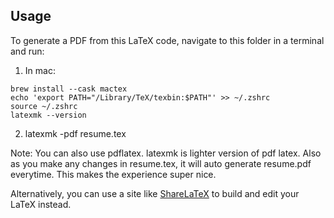 ## Usage
To generate a PDF from this LaTeX code, navigate to this folder in a terminal and run:

1. In mac:
```
brew install --cask mactex
echo 'export PATH="/Library/TeX/texbin:$PATH"' >> ~/.zshrc
source ~/.zshrc
latexmk --version
```

2. latexmk -pdf resume.tex

Note: You can also use pdflatex. latexmk is lighter version of pdf latex. Also as you make any changes in resume.tex, it will auto generate resume.pdf everytime. This makes the experience super nice.

Alternatively, you can use a site like [ShareLaTeX](https://sharelatex.com) to build and edit your LaTeX instead.